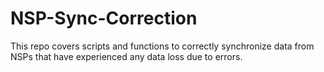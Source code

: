 # NSP-Sync-Correction
This repo covers scripts and functions to correctly synchronize data from NSPs that have experienced any data loss due to errors. 
